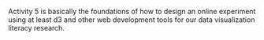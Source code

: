Activity 5 is basically the foundations of how to
design an online experiment using at least d3 and other
web development tools for our
data visualization literacy research.